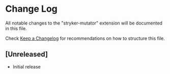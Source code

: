 # Change Log

All notable changes to the "stryker-mutator" extension will be documented in this file.

Check [Keep a Changelog](http://keepachangelog.com/) for recommendations on how to structure this file.

## [Unreleased]

- Initial release